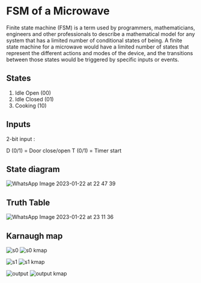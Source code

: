 # FSM of a Microwave

Finite state machine (FSM) is a term used by programmers, mathematicians, engineers and other professionals to describe a mathematical model for any system that has a limited number of conditional states of being. A finite state machine for a microwave would have a limited number of states that represent the different actions and modes of the device, and the transitions between those states would be triggered by specific inputs or events.

## States

1.  Idle Open (00)
2.  Idle Closed (01)
3.  Cooking (10)


## Inputs
2-bit input :

D (0/1) = Door close/open
T (0/1) = Timer start



## State diagram
![WhatsApp Image 2023-01-22 at 22 47 39](https://user-images.githubusercontent.com/114073725/213926847-76edb368-3e42-40f3-babf-c3b3875af720.jpeg)





## Truth Table
![WhatsApp Image 2023-01-22 at 23 11 36](https://user-images.githubusercontent.com/114073725/213926849-f0642e24-0fcf-40de-a538-60a2f1f22b13.jpeg)




## Karnaugh map
![s0](https://user-images.githubusercontent.com/114073725/213926876-752c1b60-e139-4ac3-851c-7bfdd0d1a1a6.png)
![s0 kmap](https://user-images.githubusercontent.com/114073725/213926879-465b7013-1a71-4268-bbc2-67fd2be5ccbc.png)

![s1](https://user-images.githubusercontent.com/114073725/213926892-55b8af9b-0644-4c79-8ae0-84255506166c.png)
![s1 kmap](https://user-images.githubusercontent.com/114073725/213926902-e1cb4285-47c0-4558-b616-c31654553138.png)

![output](https://user-images.githubusercontent.com/114073725/213926913-43133564-77f8-4e70-9679-83c69b359313.png)
![output kmap](https://user-images.githubusercontent.com/114073725/213926918-a6dc5212-863a-490a-b4e8-5a0cb58beb54.png)





